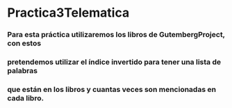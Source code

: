 # Practica3Telematica
### Para esta práctica utilizaremos los libros de GutembergProject, con estos
### pretendemos utilizar el índice invertido para tener una lista de palabras
### que están en los libros y cuantas veces son mencionadas en cada libro.
